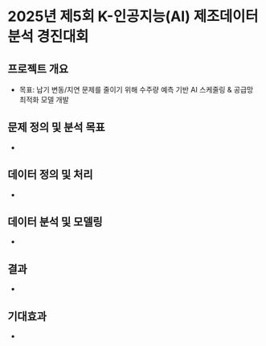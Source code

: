 # 2025년 제5회 K-인공지능(AI) 제조데이터 분석 경진대회

## 프로젝트 개요

- 목표: 납기 변동/지연 문제를 줄이기 위해 수주량 예측 기반 AI 스케줄링 & 공급망 최적화 모델 개발

## 문제 정의 및 분석 목표
- 

## 데이터 정의 및 처리
- 

## 데이터 분석 및 모델링
- 

## 결과
- 

## 기대효과
- 